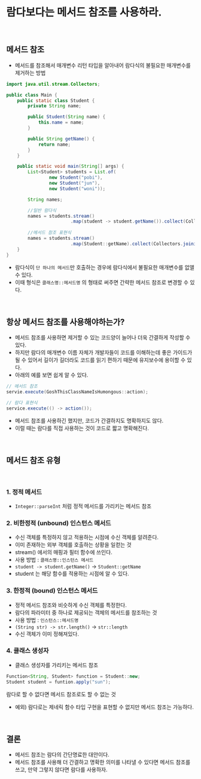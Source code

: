 # 람다보다는 메서드 참조를 사용하라.

</br>

## 메서드 참조
- 메서드를 참조해서 매개변수 리턴 타입을 알아내어 람다식의 불필요한 매개변수를 제거하는 방법

```java
import java.util.stream.Collectors;

public class Main {
    public static class Student {
        private String name;

        public Student(String name) {
            this.name = name;
        }

        public String getName() {
            return name;
        }
    }

    public static void main(String[] args) {
        List<Student> students = List.of(
                new Student("pobi"),
                new Student("jun"),
                new Student("woni"));

        String names;

        //일반 람다식
        names = students.stream()
                        .map(student -> student.getName()).collect(Collectors.joining(","));
        
        //메서드 참조 표현식
        names = students.stream()
                        .map(Student::getName).collect(Collectors.joining(","));
    }
}
```
- 람다식이 `단 하나의 메서드`만 호출하는 경우에 람다식에서 불필요한 매개변수를 없앨 수 있다.
- 이때 형식은 `클래스명::메서드명` 의 형태로 써주면 간략한 메서드 참조로 변경할 수 있다.

</br>

## 항상 메서드 참조를 사용해야하는가?
- 메서드 참조를 사용하면 제거할 수 있는 코드양이 늘어나 더욱 간결하게 작성할 수 있다.
- 하지만 람다의 매개변수 이름 자체가 개발자들이 코드를 이해하는데 좋은 가이드가 될 수 있어서 길이가 길더라도 코드를 읽기 편하기 때문에 유지보수에 용이할 수 있다.
- 아래의 예를 보면 쉽게 알 수 있다. 

```java
// 메서드 참조
servie.execute(GoshThisClassNameIsHumongous::action);

// 람다 표현식
service.execute(() -> action());
```
- 메서드 참조를 사용하긴 했지만, 코드가 간결하지도 명확하지도 않다.
- 이럴 때는 람다를 직접 사용하는 것이 코드로 짧고 명확해진다.

</br>


## 메서드 참조 유형

</br>

### 1. 정적 메서드
- `Integer::parseInt` 처럼 정적 메서드를 가리키는 메서드 참조

### 2. 비한정적 (unbound) 인스턴스 메서드
- 수신 객체를 특정하지 않고 적용하는 시점에 수신 객체를 알려준다.
- 이미 존재하는 외부 객체를 호출하는 상황을 일컫는 것
- stream() 에서의 매핑과 필터 함수에 쓰인다.
- 사용 방법 : `클래스명::인스턴스 메서드`
- `student -> student.getName()` -> `Student::getName`
- student 는 해당 함수를 적용하는 시점에 알 수 있다.

### 3. 한정적 (bound) 인스턴스 메서드
- 정적 메서드 참조와 비슷하게 수신 객체를 특정한다.
- 람다의 파라미터 중 하나로 제공되는 객체의 메서드를 참조하는 것
- 사용 방법 : `인스턴스::메서드명`
- `(String str) -> str.length()` -> `str::length`
- 수신 객체가 이미 정해져있다.

### 4. 클래스 생성자
- 클래스 생성자를 가리키는 메서드 참조

```java
Function<String, Student> function = Student::new;
Student student = funtion.apply("sun");
```

람다로 할 수 없다면 메서드 참조로도 할 수 없는 것
- 예외) 람다로는 제네릭 함수 타입 구현을 표현할 수 없지만 메서드 참조는 가능하다.

</br>

## 결론
- 메서드 참조는 람다의 간단명료한 대안이다.
- 메서드 참조를 사용해 더 간결하고 명확한 의미를 나타낼 수 있다면 메서드 참조를 쓰고, 만약 그렇지 않다면 람다를 사용하자.

